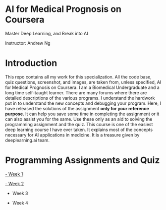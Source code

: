 # AI for Medical Prognosis on Coursera

Master Deep Learning, and Break into AI

Instructor: Andrew Ng

# Introduction
This repo contains all my work for this specialization. All the code base, quiz questions, screenshot, and images, are taken from, unless specified, AI for Medical Prognosis on Coursera. I am a Biomedical Undergraduate and a long time self-taught learner. There are many forums where there are detailed descriptions of the various programs. I understand the hardwork put in to understand the new concepts and debugging your program. Here, I have released the solutions of the assignment **only for your reference purpose**. It can help you save some time in completing the assignment or it can also assist you for the same. Use these only as an aid to solving the programming assignment and the quiz. This course is one of the easiest deep learning course I have ever taken. It explains most of the concepts necessary for AI applications in medicine. It is a treasure given by deeplearning.ai team.

# Programming Assignments and Quiz
[- Week 1 ](https://github.com/mk-gurucharan/AI-for-Medical-Prognosis/tree/master/Week%201)

[- Week 2 ](https://github.com/mk-gurucharan/AI-for-Medical-Prognosis/tree/master/Week%202)

- Week 3

- Week 4

